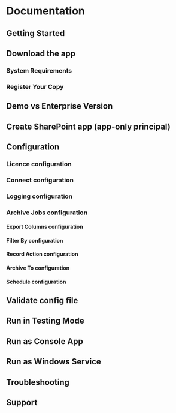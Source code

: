# Documentation

## Getting Started

## Download the app

### System Requirements

### Register Your Copy

## Demo vs Enterprise Version

## Create SharePoint app (app-only principal)

## Configuration

### Licence configuration

### Connect configuration

### Logging configuration

### Archive Jobs configuration

#### Export Columns configuration

#### Filter By configuration

#### Record Action configuration

#### Archive To configuration

#### Schedule configuration

## Validate config file

## Run in Testing Mode

## Run as Console App

## Run as Windows Service

## Troubleshooting

## Support
